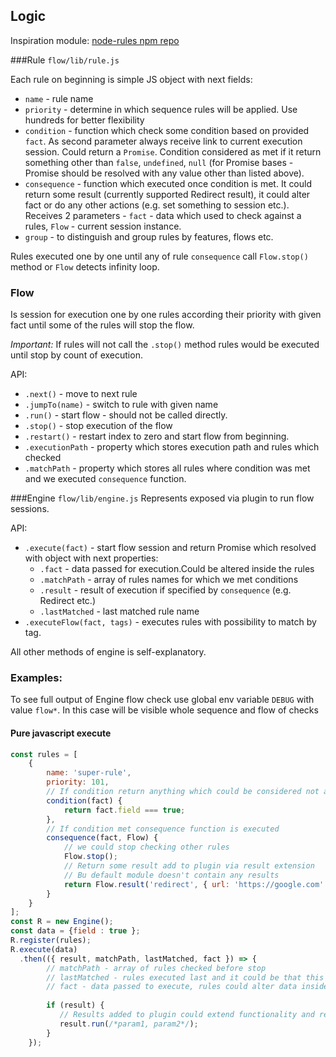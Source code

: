 ## Logic
Inspiration module: [node-rules npm repo](https://www.npmjs.com/package/node-rules)

###Rule
`flow/lib/rule.js`

Each rule on beginning is simple JS object with next fields:

* `name` - rule name
* `priority` - determine in which sequence rules will be applied. Use hundreds for better flexibility
* `condition` - function which check some condition based on provided `fact`. As second parameter always receive link to current execution session. Could return a `Promise`. Condition considered as met if it return something other than `false`, `undefined`, `null` (for Promise bases - Promise should be resolved with any value other than listed above).
* `consequence` - function which executed once condition is met. It could return some result (currently supported Redirect result), it could alter fact or do any other actions (e.g. set something to session etc.). Receives 2 parameters - `fact` - data which used to check against a rules, `Flow` - current session instance. 
* `group` - to distinguish and group rules by features, flows etc.

Rules executed one by one until any of rule `consequence` call `Flow.stop()` method or `Flow` detects infinity loop.

### Flow
Is session for execution one by one rules according their priority with given fact until some of the rules will stop the flow.

*Important:* If rules will not call the `.stop()` method rules would be executed until stop by count of execution.

API:

* `.next()` - move to next rule
* `.jumpTo(name)` - switch to rule with given name
* `.run()` - start flow - should not be called directly.
* `.stop()` - stop execution of the flow
* `.restart()` - restart index to zero and start flow from beginning.
* `.executionPath` - property which stores execution path and rules which checked
* `.matchPath` - property which stores all rules where condition was met and we executed `consequence` function.


###Engine
`flow/lib/engine.js`
Represents exposed via plugin to run flow sessions.

API:

* `.execute(fact)` - start flow session and return Promise which resolved with object with next properties:
    * `.fact` - data passed for execution.Could be altered inside the rules
    * `.matchPath` - array of rules names for which we met conditions
    * `.result` - result of execution if specified by `consequence` (e.g. Redirect etc.) 
    * `.lastMatched` - last matched rule name
* `.executeFlow(fact, tags)` - executes rules with possibility to match by tag.

All other methods of engine is self-explanatory.

### Examples:

To see full output of Engine flow check use global env variable `DEBUG` with value `flow*`.
In this case will be visible whole sequence and flow of checks

#### Pure javascript execute
```javascript
const rules = [
    {
        name: 'super-rule',
        priority: 101,
        // If condition return anything which could be considered not as false (not null, undefined etc..) it considered as macthed
        condition(fact) {
            return fact.field === true;
        },
        // If condition met consequence function is executed
        consequence(fact, Flow) {
            // we could stop checking other rules
            Flow.stop(); 
            // Return some result add to plugin via result extension
            // Bu default module doesn't contain any results
            return Flow.result('redirect', { url: 'https://google.com' });
        }
    }
];
const R = new Engine();
const data = {field : true };
R.register(rules);
R.execute(data)
  .then(({ result, matchPath, lastMatched, fact }) => {
        // matchPath - array of rules checked before stop
        // lastMatched - rules executed last and it could be that this rule stoped execution
        // fact - data passed to execute, rules could alter data inside
        
        if (result) {
           // Results added to plugin could extend functionality and receive parameters to use them inside result
           result.run(/*param1, param2*/);   
        }
    });
```


